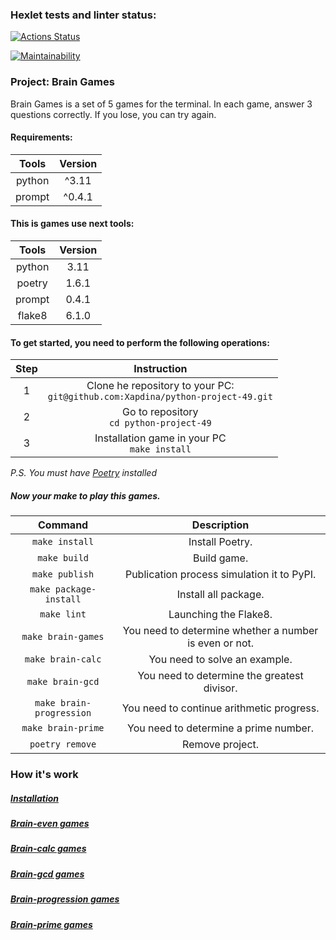 ### Hexlet tests and linter status:
[![Actions Status](https://github.com/Xapdina/python-project-49/workflows/hexlet-check/badge.svg)](https://github.com/Xapdina/python-project-49/actions)

[![Maintainability](https://api.codeclimate.com/v1/badges/f237d043ef06a85d9bdb/maintainability)](https://codeclimate.com/github/Xapdina/python-project-49/maintainability)

### Project: Brain Games

Brain Games is a set of 5 games for the terminal.
In each game, answer 3 questions correctly.
If you lose, you can try again.

#### Requirements:

| Tools  | Version   |
|:------:|:---------:|
| python |   ^3.11   |
| prompt |  ^0.4.1   |

#### This is games use next tools:

| Tools  | Version |
|:------:|:-------:|
| python |  3.11   |
| poetry |  1.6.1  |
| prompt |  0.4.1  |
| flake8 |  6.1.0  |


#### To get started, you need to perform the following operations:

| Step |                                    Instruction                                     |
|:----:|:----------------------------------------------------------------------------------:|
|  1   | Clone he repository to your PC:<br/>`git@github.com:Xapdina/python-project-49.git` |
|  2   |                    Go to repository<br/>`cd python-project-49`                     |
|  3   |                  Installation game in your PC<br/>`make install`                   | 

*P.S.* *You must have [Poetry](https://python-poetry.org) installed*

##### Now your make to play this games.

|         Command          |                      Description                       |
|:------------------------:|:------------------------------------------------------:|
|      `make install`      |                    Install Poetry.                     |
|       `make build`       |                      Build game.                       |
|      `make publish`      |       Publication process simulation it to PyPI.       |
|  `make package-install`  |                  Install all package.                  |
|       `make lint`        |                 Launching the Flake8.                  |
|    `make brain-games`    | You need to determine whether a number is even or not. |
|    `make brain-calc`     |             You need to solve an example.              |
|     `make brain-gcd`     |      You need to determine the greatest divisor.       |
| `make brain-progression` |       You need to continue arithmetic progress.        |
|    `make brain-prime`    |         You need to determine a prime number.          |
|     `poetry remove`      |                    Remove project.                     |


### How it's work

##### [Installation]([![asciicast](https://asciinema.org/a/m9Zgu2axr5Ks9ydoFZBGshHZm)](https://asciinema.org/a/m9Zgu2axr5Ks9ydoFZBGshHZm))

##### [Brain-even games]([![asciicast](https://asciinema.org/a/ucYczhwZFFmVXvcraagQKMamN.svg)](https://asciinema.org/a/ucYczhwZFFmVXvcraagQKMamN))

##### [Brain-calc games]([![asciicast](https://asciinema.org/a/It6sa5V1MACutVo79qMypSO8G)](https://asciinema.org/a/It6sa5V1MACutVo79qMypSO8G))

##### [Brain-gcd games]([![asciicast](https://asciinema.org/a/UEGDaCaQr3qemyWeyYNNIfrlz)](https://asciinema.org/a/UEGDaCaQr3qemyWeyYNNIfrlz))

##### [Brain-progression games]([![asciicast](https://asciinema.org/a/UrdcphMF0UwLEfvhOJ7qZUQwb)](https://asciinema.org/a/UrdcphMF0UwLEfvhOJ7qZUQwb))

##### [Brain-prime games]([![asciicast](https://asciinema.org/a/am5DKAJBtGkorU7QnPTj3hwCU)](https://asciinema.org/a/am5DKAJBtGkorU7QnPTj3hwCU))
